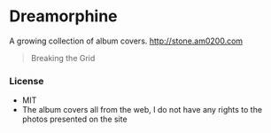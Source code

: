 # Dreamorphine
A growing collection of album covers.
http://stone.am0200.com

> Breaking the Grid

### License
- MIT
- The album covers all from the web, I do not have any rights to the photos presented on the site
